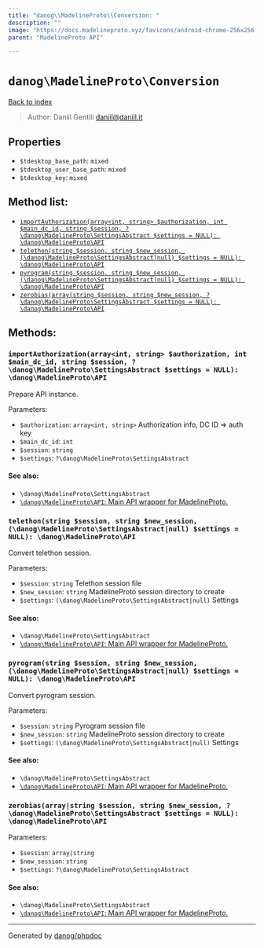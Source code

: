 ```yaml
---
title: "danog\\MadelineProto\\Conversion: "
description: ""
image: "https://docs.madelineproto.xyz/favicons/android-chrome-256x256.png"
parent: "MadelineProto API"

---
```

# `danog\MadelineProto\Conversion`
[Back to index](../../index.html)

> Author: Daniil Gentili <daniil@daniil.it>  
  

  



## Properties
* `$tdesktop_base_path`: `mixed` 
* `$tdesktop_user_base_path`: `mixed` 
* `$tdesktop_key`: `mixed` 

## Method list:
* [`importAuthorization(array<int, string> $authorization, int $main_dc_id, string $session, ?\danog\MadelineProto\SettingsAbstract $settings = NULL): \danog\MadelineProto\API`](#importAuthorization)
* [`telethon(string $session, string $new_session, (\danog\MadelineProto\SettingsAbstract|null) $settings = NULL): \danog\MadelineProto\API`](#telethon)
* [`pyrogram(string $session, string $new_session, (\danog\MadelineProto\SettingsAbstract|null) $settings = NULL): \danog\MadelineProto\API`](#pyrogram)
* [`zerobias(array|string $session, string $new_session, ?\danog\MadelineProto\SettingsAbstract $settings = NULL): \danog\MadelineProto\API`](#zerobias)

## Methods:
### <a name="importAuthorization"></a> `importAuthorization(array<int, string> $authorization, int $main_dc_id, string $session, ?\danog\MadelineProto\SettingsAbstract $settings = NULL): \danog\MadelineProto\API`

Prepare API instance.


Parameters:

* `$authorization`: `array<int, string>` Authorization info, DC ID => auth key  
* `$main_dc_id`: `int`   
* `$session`: `string`   
* `$settings`: `?\danog\MadelineProto\SettingsAbstract`   


#### See also: 
* `\danog\MadelineProto\SettingsAbstract`
* [`\danog\MadelineProto\API`: Main API wrapper for MadelineProto.](../../danog/MadelineProto/API.html)




### <a name="telethon"></a> `telethon(string $session, string $new_session, (\danog\MadelineProto\SettingsAbstract|null) $settings = NULL): \danog\MadelineProto\API`

Convert telethon session.


Parameters:

* `$session`: `string` Telethon session file  
* `$new_session`: `string` MadelineProto session directory to create  
* `$settings`: `(\danog\MadelineProto\SettingsAbstract|null)` Settings  


#### See also: 
* `\danog\MadelineProto\SettingsAbstract`
* [`\danog\MadelineProto\API`: Main API wrapper for MadelineProto.](../../danog/MadelineProto/API.html)




### <a name="pyrogram"></a> `pyrogram(string $session, string $new_session, (\danog\MadelineProto\SettingsAbstract|null) $settings = NULL): \danog\MadelineProto\API`

Convert pyrogram session.


Parameters:

* `$session`: `string` Pyrogram session file  
* `$new_session`: `string` MadelineProto session directory to create  
* `$settings`: `(\danog\MadelineProto\SettingsAbstract|null)` Settings  


#### See also: 
* `\danog\MadelineProto\SettingsAbstract`
* [`\danog\MadelineProto\API`: Main API wrapper for MadelineProto.](../../danog/MadelineProto/API.html)




### <a name="zerobias"></a> `zerobias(array|string $session, string $new_session, ?\danog\MadelineProto\SettingsAbstract $settings = NULL): \danog\MadelineProto\API`




Parameters:

* `$session`: `array|string`   
* `$new_session`: `string`   
* `$settings`: `?\danog\MadelineProto\SettingsAbstract`   


#### See also: 
* `\danog\MadelineProto\SettingsAbstract`
* [`\danog\MadelineProto\API`: Main API wrapper for MadelineProto.](../../danog/MadelineProto/API.html)




---
Generated by [danog/phpdoc](https://phpdoc.daniil.it)

